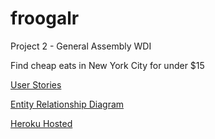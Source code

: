 froogalr
========

Project 2 - General Assembly WDI

Find cheap eats in New York City for under $15

[User Stories](https://trello.com/b/m9Bx5PuF/team-nyan-cat-froogalr "Trello Page")

[Entity Relationship Diagram](https://www.lucidchart.com/documents/edit/f03acb1a-5516-45dd-be95-4f713e21009b/0 "Lucid Chart Page")

[Heroku Hosted](http://froogalr.herokuapp.com/ "Heroku App")
